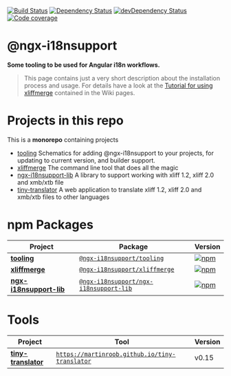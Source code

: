 [![Build Status][travis-badge]][travis-badge-url]
[![Dependency Status][david-badge]][david-badge-url]
[![devDependency Status][david-dev-badge]][david-dev-badge-url]
[![Code coverage][coverage-badge]][coverage-badge-url]

@ngx-i18nsupport
=========

**Some tooling to be used for Angular i18n workflows.**

>This page contains just a very short description about the installation process and usage.
For details have a look at the [Tutorial for using xliffmerge](https://github.com/martinroob/ngx-i18nsupport/wiki/Tutorial-for-using-xliffmerge-with-angular-cli) contained in the Wiki pages.

# Projects in this repo

This is a **monorepo** containing projects
* [tooling](projects/tooling) Schematics for adding @ngx-i18nsupport to your projects, for updating to current version, and builder support.
* [xliffmerge](projects/xliffmerge) The command line tool that does all the magic
* [ngx-i18nsupport-lib](projects/ngx-i18nsupport-lib) A library to support working with xliff 1.2, xliff 2.0 and xmb/xtb file
* [tiny-translator](projects/tiny-translator) A web application to translate xliff 1.2, xliff 2.0 and xmb/xtb files to other languages

# npm Packages

| Project | Package | Version |
|---|---|---|
**[tooling](projects/tooling)** | [`@ngx-i18nsupport/tooling`](https://npmjs.com/package/@ngx-i18nsupport/tooling) | [![npm][npm-badge-tooling]][npm-badge-url-tooling]
**[xliffmerge](projects/xliffmerge)** | [`@ngx-i18nsupport/xliffmerge`](https://npmjs.com/package/@ngx-i18nsupport/ngx-i18nsupport) | [![npm][npm-badge-xliffmerge]][npm-badge-url-xliffmerge]
**[ngx-i18nsupport-lib](projects/ngx-i18nsupport-lib)** | [`@ngx-i18nsupport/ngx-i18nsupport-lib`](https://npmjs.com/package/@ngx-i18nsupport/ngx-i18nsupport-lib) | [![npm][npm-badge-ngx-i18nsupport-lib]][npm-badge-url-ngx-i18nsupport-lib]

# Tools

| Project | Tool | Version |
|---|---|---|
**[tiny-translator](projects/tiny-translator)** | [`https://martinroob.github.io/tiny-translator`](https://martinroob.github.io/tiny-translator) | v0.15

[travis-badge]: https://travis-ci.org/martinroob/ngx-i18nsupport.svg?branch=master
[travis-badge-url]: https://travis-ci.org/martinroob/ngx-i18nsupport
[david-badge]: https://david-dm.org/martinroob/ngx-i18nsupport.svg
[david-badge-url]: https://david-dm.org/martinroob/ngx-i18nsupport
[david-dev-badge]: https://david-dm.org/martinroob/ngx-i18nsupport/dev-status.svg
[david-dev-badge-url]: https://david-dm.org/martinroob/ngx-i18nsupport?type=dev
[npm-badge-tooling]: https://badge.fury.io/js/%40ngx-i18nsupport%2Ftooling.svg
[npm-badge-url-tooling]: https://badge.fury.io/js/%40ngx-i18nsupport%2Ftooling
[npm-badge-xliffmerge]: https://badge.fury.io/js/%40ngx-i18nsupport%2Fngx-i18nsupport.svg
[npm-badge-url-xliffmerge]: https://badge.fury.io/js/%40ngx-i18nsupport%2Fngx-i18nsupport
[npm-badge-ngx-i18nsupport-lib]: https://badge.fury.io/js/%40ngx-i18nsupport%2Fngx-i18nsupport-lib.svg
[npm-badge-url-ngx-i18nsupport-lib]: https://badge.fury.io/js/%40ngx-i18nsupport%2Fngx-i18nsupport-lib
[coverage-badge]: https://coveralls.io/repos/github/martinroob/ngx-i18nsupport/badge.svg?branch=master
[coverage-badge-url]: https://coveralls.io/github/martinroob/ngx-i18nsupport
